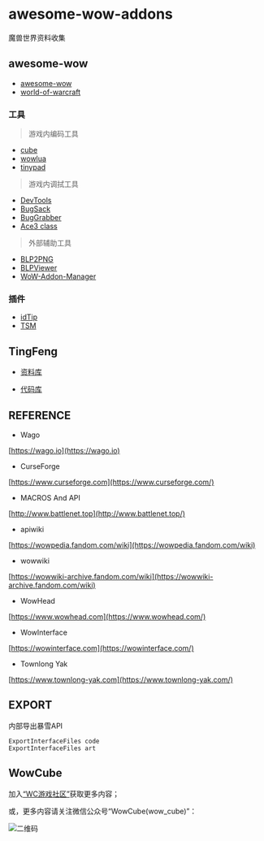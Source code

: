 # awesome-wow-addons

魔兽世界资料收集

## awesome-wow

- [awesome-wow](https://github.com/JuanjoSalvador/awesome-wow)
- [world-of-warcraft](https://github.com/usiege/World-Of-Warcraft)


### 工具

> 游戏内编码工具

- [cube](./tools/Cube)
- [wowlua](./tools/WowLua)
- [tinypad](./tools/TinyPad)

> 游戏内调拭工具

- [DevTools](./tools/DevTools)
- [BugSack](./tools/BugSack)
- [BugGrabber](./tools/BugGrabber)
- [Ace3 class](https://wow.gamepedia.com/WelcomeHome_-_Your_first_Ace3_Addon)

> 外部辅助工具

- [BLP2PNG](https://www.wowinterface.com/downloads/info6127-BLP2PNG.html)
- [BLPViewer](https://www.wowinterface.com/downloads/info16700-BLPView.html)
- [WoW-Addon-Manager](https://github.com/Lund259/WoW-Addon-Manager)

### 插件

- [idTip](./tools/idTip)
- [TSM](https://www.tradeskillmaster.com)


## TingFeng

- [资料库](https://github.com/usiege/publisher)

- [代码库](https://github.com/usiege/TingFeng)


## REFERENCE

- Wago

[https://wago.io](https://wago.io)

- CurseForge

[https://www.curseforge.com](https://www.curseforge.com/)

- MACROS And API

[http://www.battlenet.top](http://www.battlenet.top/)

- apiwiki

[https://wowpedia.fandom.com/wiki](https://wowpedia.fandom.com/wiki)

- wowwiki

[https://wowwiki-archive.fandom.com/wiki](https://wowwiki-archive.fandom.com/wiki)

- WowHead 

[https://www.wowhead.com](https://www.wowhead.com/)

- WowInterface 

[https://wowinterface.com](https://wowinterface.com/)

- Townlong Yak 

[https://www.townlong-yak.com](https://www.townlong-yak.com/)


## EXPORT

内部导出暴雪API

```
ExportInterfaceFiles code 
ExportInterfaceFiles art
```

## WowCube

加入[“WC游戏社区”](https://www.kookapp.cn/app/invite/EGosAW)获取更多内容；

或，更多内容请关注微信公众号“WowCube(wow_cube)”：

![二维码](./wecode.png)





